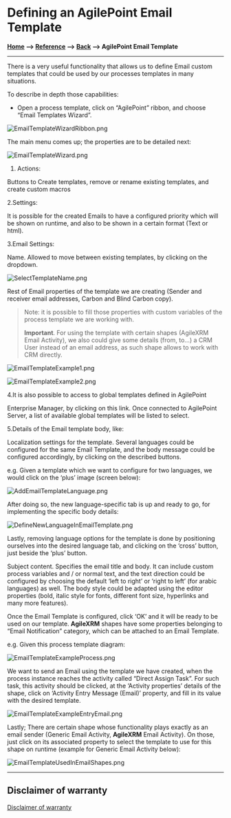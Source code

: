 # Defining an AgilePoint Email Template

**[Home](/) --> [Reference](/ref) --> [Back](javascript:history.back()) --> AgilePoint Email Template**

---

There is a very useful functionality that allows us to define Email custom
templates that could be used by our processes templates in many situations.

To describe in depth those capabilities:

* Open a process template, click on “AgilePoint” ribbon, and choose “Email
Templates Wizard”.

![EmailTemplateWizardRibbon.png](../media/EmailTemplateWizardRibbon.png)

The main menu comes up; the properties are to be detailed next:

![EmailTemplateWizard.png](../media/EmailTemplateWizard.png)

1. Actions:

Buttons to Create templates, remove or rename existing templates, and create
custom macros

2.Settings:

It is possible for the created Emails to have a configured priority which will
be shown on runtime, and also to be shown in a certain format (Text or html).

3.Email Settings:

Name. Allowed to move between existing templates, by clicking on the dropdown.

![SelectTemplateName.png](../media/SelectTemplateName.png)

Rest of Email properties of the template we are creating (Sender and receiver email addresses, Carbon and Blind Carbon copy).

> Note: it is possible to fill those properties with custom variables of the process template we are working with.
>
> **Important**. For using the template with certain shapes (AgileXRM Email Activity), we also could give some details (from, to…) a CRM User instead of an email address, as such shape allows to work with CRM directly.

![EmailTemplateExample1.png](../media/EmailTemplateExample1.png)

![EmailTemplateExample2.png](../media/EmailTemplateExample2.png)

4.It is also possible to access to global templates defined in AgilePoint

Enterprise Manager, by clicking on this link. Once connected to AgilePoint Server, a list of available global templates will be listed to select.

5.Details of the Email template body, like:

Localization settings for the template. Several languages could be configured for the same Email Template, and the body message could be configured accordingly, by clicking on the described buttons.

e.g. Given a template which we want to configure for two languages, we would click on the ‘plus’ image (screen below):

![AddEmailTemplateLanguage.png](../media/AddEmailTemplateLanguage.png)

After doing so, the new language-specific tab is up and ready to go, for implementing the specific body details:

![DefineNewLanguageInEmailTemplate.png](../media/DefineNewLanguageInEmailTemplate.png)

Lastly, removing language options for the template is done by positioning ourselves into the desired language tab, and clicking on the ‘cross’ button, just beside the ‘plus’ button.

Subject content. Specifies the email title and body. It can include custom process variables and / or normal text, and the text direction could be configured by choosing the default ‘left to right’ or ‘right to left’ (for arabic languages) as well. The body style could be adapted using the editor properties (bold, italic style for fonts, different font size, hyperlinks and many more features).

Once the Email Template is configured, click ‘OK’ and it will be ready to be used on our template. **AgileXRM** shapes have some properties belonging to “Email Notification” category, which can be attached to an Email Template.

e.g. Given this process template diagram:

![EmailTemplateExampleProcess.png](../media/EmailTemplateExampleProcess.png)

We want to send an Email using the template we have created, when the process instance reaches the activity called “Direct Assign Task”. For such task, this activity should be clicked, at the ‘Activity properties’ details of the shape, click on ‘Activity Entry Message (Email)’ property, and fill in its value with
the desired template.

![EmailTemplateExampleEntryEmail.png](../media/EmailTemplateExampleEntryEmail.png)

Lastly; There are certain shape whose functionality plays exactly as an email sender (Generic Email Activity, **AgileXRM** Email Activity). On those, just click on its associated property to select the template to use for this shape on runtime (example for Generic Email Activity below):

![EmailTemplateUsedInEmailShapes.png](../media/EmailTemplateUsedInEmailShapes.png)

---

## Disclaimer of warranty

[Disclaimer of warranty](../../guides/common/DisclaimerOfWarranty.md)
